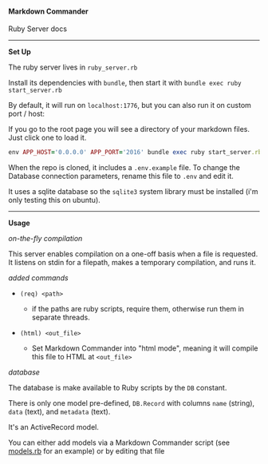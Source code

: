 #### Markdown Commander

Ruby Server docs

---

**Set Up**

The ruby server lives in `ruby_server.rb`

Install its dependencies with `bundle`, then start it with `bundle exec ruby start_server.rb`

By default, it will run on `localhost:1776`, but you can also run it on custom port / host:

If you go to the root page you will see a directory of your markdown files. Just click one to load it.

```ruby
env APP_HOST='0.0.0.0' APP_PORT='2016' bundle exec ruby start_server.rb`
```

When the repo is cloned, it includes a `.env.example` file. To change the Database connection parameters, rename this file to `.env` and edit it. 

It uses a sqlite database so the `sqlite3` system library must be installed (i'm only testing this on ubuntu).

---

**Usage**

_on-the-fly compilation_

This server enables compilation on a one-off basis when a file is requested.
It listens on stdin for a filepath, makes a temporary compilation, and runs it.

_added commands_

- `(req) <path>`
  - if the paths are ruby scripts, require them, otherwise run them in separate threads.

- `(html) <out_file>`
  - Set Markdown Commander into "html mode", meaning it will compile this file to HTML at `<out_file>`

_database_

The database is make available to Ruby scripts by the `DB` constant.

There is only one model pre-defined, `DB.Record` with columns `name` (string), `data` (text), and `metadata` (text).

It's an ActiveRecord model.

You can either add models via a Markdown Commander script (see [models.rb](./lib/models.rb) for an example) or by editing that file


